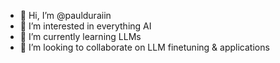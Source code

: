 - 👋 Hi, I’m @paulduraiin
- 👀 I’m interested in everything AI
- 🌱 I’m currently learning LLMs
- 💞️ I’m looking to collaborate on LLM finetuning & applications


<!---
paulduraiin/paulduraiin is a ✨ special ✨ repository because its `README.md` (this file) appears on your GitHub profile.
You can click the Preview link to take a look at your changes.
--->
